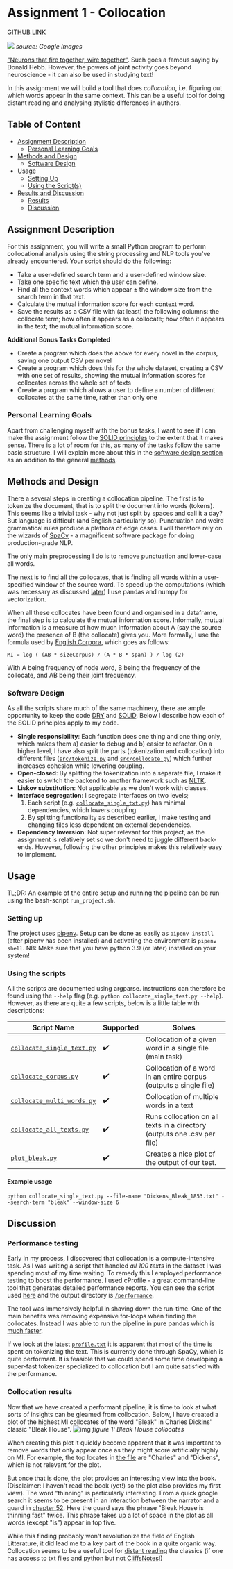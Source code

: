 # Assignment 1 - Collocation
[GITHUB LINK](https://github.com/Rysias/cds-assignments/tree/main/language-assignments/language-a1)

![](../imgs/neuronsthatf.jpg)
*source: Google Images*


["Neurons that fire together, wire together"](https://neurosciencenews.com/wire-fire-neurons-19835/). Such goes a famous saying by Donald Hebb. However, the powers of joint activity goes beyond neuroscience - it can also be used in studying text! 

In this assignment we will build a tool that does *collocation*, i.e. figuring out which words appear in the same context. This can be a useful tool for doing distant reading and analysing stylistic differences in authors. 

## Table of Content 
- [Assignment Description](#assignment-description)
    * [Personal Learning Goals](#personal-learning-goals)
- [Methods and Design](#methods-and-design)
    * [Software Design](#software-design)
- [Usage](#usage)
    * [Setting Up](#setting-up)
    * [Using the Script(s)](#using-the-scripts)
- [Results and Discussion](#results-and-discussion)
    * [Results](#results)
    * [Discussion](#discussion)

## Assignment Description
For this assignment, you will write a small Python program to perform collocational analysis using the string processing and NLP tools you've already encountered. Your script should do the following:

- Take a user-defined search term and a user-defined window size.
- Take one specific text which the user can define.
- Find all the context words which appear ± the window size from the search term in that text.
- Calculate the mutual information score for each context word.
- Save the results as a CSV file with (at least) the following columns: the collocate term; how often it appears as a collocate; how often it appears in the text; the mutual information score.

**Additional Bonus Tasks Completed**
- Create a program which does the above for every novel in the corpus, saving one output CSV per novel
- Create a program which does this for the whole dataset, creating a CSV with one set of results, showing the mutual information scores for collocates across the whole set of texts
- Create a program which allows a user to define a number of different collocates at the same time, rather than only one

### Personal Learning Goals
Apart from challenging myself with the bonus tasks, I want to see if I can make the assignment follow the  [SOLID principles](https://www.digitalocean.com/community/conceptual_articles/s-o-l-i-d-the-first-five-principles-of-object-oriented-design) to the extent that it makes sense. There is a lot of room for this, as many of the tasks follow the same basic structure. I will explain more about this in the [software design section](#software-design) as an addition to the general [methods](#methods-and-design). 

## Methods and Design
There a several steps in creating a collocation pipeline. The first is to tokenize the document, that is to split the document into words (tokens). This seems like a trivial task - why not just split by spaces and call it a day? But language is difficult (and English particularly so). Punctuation and weird grammatical rules produce a plethora of edge cases. I will therefore rely on the wizards of [SpaCy](spacy.io) - a magnificent software package for doing production-grade NLP. 

The only main preprocessing I do is to remove punctuation and lower-case all words. 

The next is to find all the collocates, that is finding all words within a user-specified window of the source word. To speed up the computations (which was necessary as discussed [later](#performance-testing)) I use pandas and numpy for vectorization.

When all these collocates have been found and organised in a dataframe, the final step is to calculate the mutual information score. Informally, mutual information is a measure of how much information about A (say the source word) the presence of B (the collocate) gives you. More formally, I use the formula used by [English Corpora](https://www.english-corpora.org/mutualInformation.asp), which goes as follows: 

```
MI = log ( (AB * sizeCorpus) / (A * B * span) ) / log (2)
```

With A being frequency of node word, B being the frequency of the collocate, and AB being their joint frequency. 

### Software Design
As all the scripts share much of the same machinery, there are ample opportunity to keep the code [DRY](https://en.wikipedia.org/wiki/Don%27t_repeat_yourself) and [SOLID](https://www.digitalocean.com/community/conceptual_articles/s-o-l-i-d-the-first-five-principles-of-object-oriented-design). Below I describe how each of the SOLID principles apply to my code.

- **Single responsibility**: Each function does one thing and one thing only, which makes them a) easier to debug and b) easier to refactor. On a higher level, I have also split the parts (tokenization and collocation) into different files ([`src/tokenize.py`](./src/tokenize.py) and [`src/collocate.py`](./src/collocate.py)) which further increases cohesion while lowering coupling.
- **Open-closed**: By splitting the tokenization into a separate file, I make it easier to switch the backend to another framework such as [NLTK](https://www.nltk.org/). 
- **Liskov substitution**: Not applicable as we don't work with classes. 
- **Interface segregation**: I segregate interfaces on two levels;
    1. Each script (e.g. [`collocate_single_txt.py`](./collocate_single_text.py)) has minimal dependencies, which lowers coupling. 
    2. By splitting functionality as described earlier, I make testing and changing files less dependent on external dependencies.
- **Dependency Inversion**: Not super relevant for this project, as the assignment is relatively set so we don't need to juggle different back-ends. However, following the other principles makes this relatively easy to implement.

## Usage 
TL;DR: An example of the entire setup and running the pipeline can be run using the bash-script `run_project.sh`. 

### Setting up
The project uses [pipenv](https://pipenv-fork.readthedocs.io/en/latest/basics.html). Setup can be done as easily as `pipenv install` (after pipenv has been installed) and activating the environment is `pipenv shell`. NB: Make sure that you have python 3.9 (or later) installed on your system!

### Using the scripts 
All the scripts are documented using argparse. instructions can therefore be found using the `--help` flag (e.g. `python collocate_single_test.py --help`). However, as there are quite a few scripts, below is a little table with descriptions: 


Script Name | Supported | Solves 
---- | ---- | ---- 
[`collocate_single_text.py`](./collocate_single_text.py) | :heavy_check_mark: | Collocation of a given word in a single file (main task) 
[`collocate_corpus.py`](./collocate_corpus.py) | :heavy_check_mark: | Collocation of a word in an entire corpus (outputs a single file)
[`collocate_multi_words.py`](./collocate_corpus.py) | :heavy_check_mark: | Collocation of multiple words in a text
[`collocate_all_texts.py`](./collocate_all_texts.py) | :heavy_check_mark: | Runs collocation on all texts in a directory (outputs one .csv per file)
[`plot_bleak.py`](./collocate_all_texts.py) | :heavy_check_mark: | Creates a nice plot of the output of our test.

#### Example usage
```console
python collocate_single_text.py --file-name "Dickens_Bleak_1853.txt" --search-term "bleak" --window-size 6
```

## Discussion
### Performance testing
Early in my process, I discovered that collocation is a compute-intensive task. As I was writing a script that handled _all 100 texts_ in the dataset I was spending most of my time waiting. To remedy this I employed performance testing to boost the performance. I used cProfile - a great command-line tool that generates detailed performance reports. You can see the script used [here](./profile_collocate.sh) and the output directory is [`/performance`](./performance/). 

The tool was immensively helpful in shaving down the run-time. One of the main benefits was removing expensive for-loops when finding the collocates. Instead I was able to run the pipeline in pure pandas which is [much faster](https://pythonspeed.com/articles/vectorization-python/). 

If we look at the latest [`profile.txt`](./performance/profile.txt) it is apparent that most of the time is spent on tokenizing the text. This is currently done through SpaCy, which is quite performant. It is feasible that we could spend some time developing a super-fast tokenizer specialized to collocation but I am quite satisfied with the performance. 

### Collocation results
Now that we have created a performant pipeline, it is time to look at what sorts of insights can be gleamed from collocation. Below, I have created a plot of the highest MI collocates of the word "Bleak" in Charles Dickins' classic "Bleak House". 
![img](./output/Dickens_Bleak_1853_bleak.png)
*figure 1: Bleak House collocates*

When creating this plot it quickly become apparent that it was important to remove words that only appear once as they might score artificially highly on MI. For example, the top locates in [the file](./output/Dickens_Bleak_1853_bleak.csv) are "Charles" and "Dickens", which is not relevant for the plot. 

But once that is done, the plot provides an interesting view into the book. (Disclaimer: I haven't read the book (yet!) so the plot also provides my first view). The word "thinning" is particularly interesting. From a quick google search it seems to be present in an interaction between the narrator and a guard in [chapter 52](http://www.literaturepage.com/read/dickens-bleak-house-802.html). Here the guard says the phrase "Bleak House is thinning fast" twice. This phrase takes up a lot of space in the plot as all words (except "is") appear in top five. 

While this finding probably won't revolutionize the field of English Litterature, it did lead me to a key part of the book in a quite organic way. Collocation seems to be a useful tool for [distant reading](https://books.google.dk/books/about/Distant_Reading.html?id=Sh9uNQEACAAJ&redir_esc=y) the classics (if one has access to txt files and python but not [CliffsNotes](https://www.cliffsnotes.com/)!)




